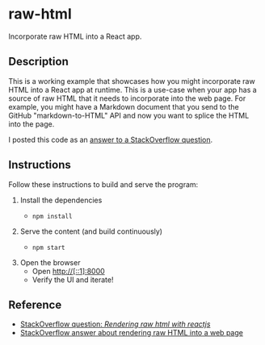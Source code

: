 # raw-html

Incorporate raw HTML into a React app.


## Description

This is a working example that showcases how you might incorporate raw HTML into a React app at runtime. This is a use-case
when your app has a source of raw HTML that it needs to incorporate into the web page. For example, you might have a
Markdown document that you send to the GitHub "markdown-to-HTML" API and now you want to splice the HTML into the page.

I posted this code as an [answer to a StackOverflow question](https://stackoverflow.com/a/73006713).


## Instructions

Follow these instructions to build and serve the program:

1. Install the dependencies
    * ```shell
      npm install
      ```
2. Serve the content (and build continuously)
    * ```shell
      npm start
      ```
3. Open the browser
    * Open <http://[::1]:8000>
    * Verify the UI and iterate!


## Reference

* [StackOverflow question: *Rendering raw html with reactjs*](https://stackoverflow.com/q/27934238)
* [StackOverflow answer about rendering raw HTML into a web page](https://stackoverflow.com/a/35385518)
